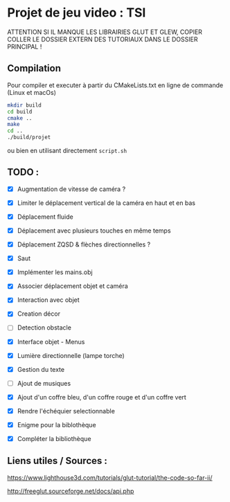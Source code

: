 # Projet de jeu video : TSI

ATTENTION SI IL MANQUE LES LIBRAIRIES GLUT ET GLEW, COPIER COLLER LE DOSSIER EXTERN DES TUTORIAUX DANS LE DOSSIER PRINCIPAL !

## Compilation

Pour compiler et executer à partir du CMakeLists.txt en ligne de commande (Linux et macOs)

```sh
mkdir build
cd build
cmake ..
make
cd ..
./build/projet
```

ou bien en utilisant directement `script.sh`


## TODO : 

- [x] Augmentation de vitesse de caméra ?
- [x] Limiter le déplacement vertical de la caméra en haut et en bas
- [x] Déplacement fluide
- [x] Déplacement avec plusieurs touches en même temps
- [x] Déplacement ZQSD & flèches directionnelles ?
- [x] Saut
- [x] Implémenter les mains.obj
- [x] Associer déplacement objet et caméra
- [x] Interaction avec objet
- [x] Creation décor
- [ ] Detection obstacle
- [x] Interface objet - Menus
- [x] Lumière directionnelle (lampe torche)
- [x] Gestion du texte
- [ ] Ajout de musiques
- [x] Ajout d'un coffre bleu, d'un coffre rouge et d'un coffre vert
- [x] Rendre l'échéquier selectionnable
- [x] Enigme pour la biblothèque
- [x] Compléter la bibliothèque


## Liens utiles / Sources :

https://www.lighthouse3d.com/tutorials/glut-tutorial/the-code-so-far-ii/

http://freeglut.sourceforge.net/docs/api.php
